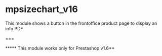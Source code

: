 # mpsizechart_v16

This module shows a button in the frontoffice product page to display an info PDF


===

***** This module works only for Prestashop v1.6**

